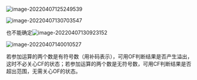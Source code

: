 ![image-20220407125249539](D:/Data/typora/photo/image-20220407125249539.png)

![image-20220407130703547](D:/Data/typora/photo/image-20220407130703547.png)

也不能确定![image-20220407130923152](D:/Data/typora/photo/image-20220407130923152.png)

![image-20220407140010527](D:/Data/typora/photo/image-20220407140010527.png)

若参加运算的两个数是有符号数（用补码表示），可用OF判断结果是否产生溢出，这时不必关心CF的状态；若参加运算的两个数是无符号数，可用CF判断结果是否超出范围，无需关心OF的状态。

